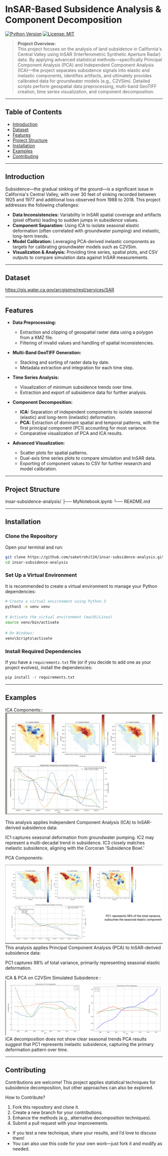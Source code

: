# InSAR-Based Subsidence Analysis & Component Decomposition

[![Python Version](https://img.shields.io/badge/python-3.8+-blue.svg)](https://www.python.org/)
[![License: MIT](https://img.shields.io/badge/License-MIT-yellow.svg)](LICENSE)


> **Project Overview:**  
> This project focuses on the analysis of land subsidence in California's Central Valley using InSAR (Interferometric Synthetic Aperture Radar) data. By applying advanced statistical methods—specifically Principal Component Analysis (PCA) and Independent Component Analysis (ICA)—the project separates subsidence signals into elastic and inelastic components, identifies artifacts, and ultimately provides calibrated data for groundwater models (e.g., C2VSim). Detailed scripts perform geospatial data preprocessing, multi-band GeoTIFF creation, time series visualization, and component decomposition.

---

## Table of Contents

- [Introduction](#introduction)
- [Dataset](#dataset)
- [Features](#features)
- [Project Structure](#project-structure)
- [Installation](#installation)
- [Examples](#examples)
- [Contributing](#contributing)
  

---

## Introduction

Subsidence—the gradual sinking of the ground—is a significant issue in California's Central Valley, with over 30 feet of sinking recorded between 1925 and 1977 and additional loss observed from 1988 to 2018. This project addresses the following challenges:

- **Data Inconsistencies:** Variability in InSAR spatial coverage and artifacts (pixel offsets) leading to sudden jumps in subsidence values.
- **Component Separation:** Using ICA to isolate seasonal elastic deformation (often correlated with groundwater pumping) and inelastic, long-term trends.
- **Model Calibration:** Leveraging PCA-derived inelastic components as targets for calibrating groundwater models such as C2VSim.
- **Visualization & Analysis:** Providing time series, spatial plots, and CSV outputs to compare simulation data against InSAR measurements.

---
## Dataset
https://gis.water.ca.gov/arcgisimg/rest/services/SAR

---
## Features

- **Data Preprocessing:**  
  - Extraction and clipping of geospatial raster data using a polygon from a KMZ file.
  - Filtering of invalid values and handling of spatial inconsistencies.
  
- **Multi-Band GeoTIFF Generation:**  
  - Stacking and sorting of raster data by date.
  - Metadata extraction and integration for each time step.
  
- **Time Series Analysis:**  
  - Visualization of minimum subsidence trends over time.
  - Extraction and export of subsidence data for further analysis.
  
- **Component Decomposition:**  
  - **ICA:** Separation of independent components to isolate seasonal (elastic) and long-term (inelastic) deformation.
  - **PCA:** Extraction of dominant spatial and temporal patterns, with the first principal component (PC1) accounting for most variance.
  - Comparative visualization of PCA and ICA results.
  
- **Advanced Visualization:**  
  - Scatter plots for spatial patterns.
  - Dual-axis time series plots to compare simulation and InSAR data.
  - Exporting of component values to CSV for further research and model calibration.

---

## Project Structure
insar-subsidence-analysis/
├── MyNotebook.ipynb
└── README.md

---
## Installation

### Clone the Repository

Open your terminal and run:

```bash
git clone https://github.com/saketrohit24/insar-subsidence-analysis.git
cd insar-subsidence-analysis
```

### Set Up a Virtual Environment

It is recommended to create a virtual environment to manage your Python dependencies:

```bash
# Create a virtual environment using Python 3
python3 -m venv venv

# Activate the virtual environment (macOS/Linux)
source venv/bin/activate

# On Windows:
venv\Scripts\activate
```

### Install Required Dependencies

If you have a `requirements.txt` file (or if you decide to add one as your project evolves), install the dependencies:

```bash
pip install -r requirements.txt
```
---

## Examples
ICA Components::
![InSAR Analysis](https://github.com/saketrohit24/subsidenceanalysis/blob/main/images/1.png)

This analysis applies Independent Component Analysis (ICA) to InSAR-derived subsidence data:

IC1 captures seasonal deformation from groundwater pumping.
IC2 may represent a multi-decadal trend in subsidence.
IC3 closely matches inelastic subsidence, aligning with the Corcoran 'Subsidence Bowl.'

PCA Components:

![InSAR Analysis](https://github.com/saketrohit24/subsidenceanalysis/blob/main/images/2.png)
This analysis applies Principal Component Analysis (PCA) to InSAR-derived subsidence data:

PC1 captures 98% of total variance, primarily representing seasonal elastic deformation.

ICA & PCA on C2VSim Simulated Subsidence :
![InSAR Analysis](https://github.com/saketrohit24/subsidenceanalysis/blob/main/images/3.png)
ICA decomposition does not show clear seasonal trends
PCA results suggest that PC1 represents inelastic subsidence, capturing the primary deformation pattern over time.

---
## Contributing 
Contributions are welcome! This project applies statistical techniques for subsidence decomposition, but other approaches can also be explored.

How to Contribute?
1. Fork this repository and clone it.
2. Create a new branch for your contributions.
3. Enhance the methods (e.g., alternative decomposition techniques).
4. Submit a pull request with your improvements.
- If you test a new technique, share your results, and I’d love to discuss them!
- You can also use this code for your own work—just fork it and modify as needed.


